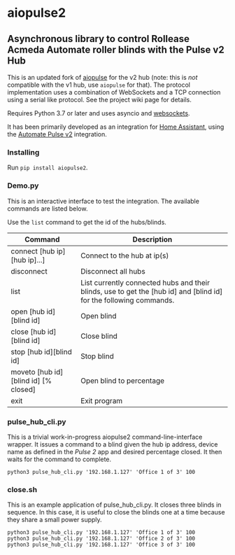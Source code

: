 # aiopulse2

## Asynchronous library to control Rollease Acmeda Automate roller blinds with the Pulse v2 Hub

This is an updated fork of [aiopulse](https://github.com/atmurray/aiopulse/) for the v2 hub (note: this is _not_ compatible with the v1 hub, use `aiopulse` for that). The protocol implementation uses a combination of WebSockets and a TCP connection using a serial like protocol. See the project wiki page for details.

Requires Python 3.7 or later and uses asyncio and [websockets](https://pypi.org/project/websockets/).

It has been primarily developed as an integration for [Home Assistant](https://www.home-assistant.io/), using the [Automate Pulse v2](https://github.com/sillyfrog/Automate-Pulse-v2/) integration.

### Installing

Run `pip install aiopulse2`.

### Demo.py

This is an interactive interface to test the integration. The available commands are listed below.

Use the `list` command to get the id of the hubs/blinds.

| Command                              | Description                                                                                                        |
| ------------------------------------ | ------------------------------------------------------------------------------------------------------------------ |
| connect [hub ip][hub ip]...]         | Connect to the hub at ip(s)                                                                                        |
| disconnect                           | Disconnect all hubs                                                                                                |
| list                                 | List currently connected hubs and their blinds, use to get the [hub id] and [blind id] for the following commands. |
| open [hub id][blind id]              | Open blind                                                                                                         |
| close [hub id][blind id]             | Close blind                                                                                                        |
| stop [hub id][blind id]              | Stop blind                                                                                                         |
| moveto [hub id][blind id] [% closed] | Open blind to percentage                                                                                           |
| exit                                 | Exit program                                                                                                       |

### pulse_hub_cli.py

This is a trivial work-in-progress aiopulse2 command-line-interface wrapper.  It issues a command to a blind given the hub ip address, device name as defined in the *Pulse 2* app and desired percentage closed.  It then waits for the command to complete.

`python3 pulse_hub_cli.py '192.168.1.127' 'Office 1 of 3' 100`

### close.sh

This is an example application of pulse_hub_cli.py.  It closes three blinds in sequence.  In this case, it is useful to close the blinds one at a time because they share a small power supply.

```
python3 pulse_hub_cli.py '192.168.1.127' 'Office 1 of 3' 100
python3 pulse_hub_cli.py '192.168.1.127' 'Office 2 of 3' 100
python3 pulse_hub_cli.py '192.168.1.127' 'Office 3 of 3' 100
```

